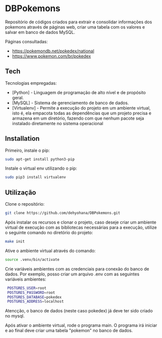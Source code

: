# DBPokemons
Repositório de códigos criados para extrair e consolidar informações dos pokemons através de páginas web, criar uma tabela com os valores e salvar em banco de dados MySQL.

Páginas consultadas:
- https://pokemondb.net/pokedex/national
- https://www.pokemon.com/br/pokedex

## Tech
Tecnologias empregadas:

- [Python] - Linguagem de programação de alto nível e de propósito geral. 
- [MySQL] - Sistema de gerenciamento de banco de dados.
- [Virtualenv] -  Permite a execução do projeto em um ambiente virtual, isto é, ela empacota todas as dependências que um projeto precisa e armazena em um diretório, fazendo com que nenhum pacote seja instalado diretamente no sistema operacional


## Installation
Primeiro, instale o pip:

```sh
sudo apt-get install python3-pip
```


Instale o virtual env utilizando o pip:
```sh
sudo pip3 install virtualenv
```

## Utilização
Clone o repositório:

```sh
git clone https://github.com/dehyohana/DBPokemons.git
```

Após instalar os recursos e clonar o projeto, caso deseje criar um ambiente virtual de execução com as bibliotecas necessárias para a execução, utilize o seguinte comando no diretório do projeto:

```sh
make init
```

Ative o ambiente virtual através do comando:

```sh
source .venv/bin/activate
```

Crie variáveis ambientes com as credenciais para conexão do banco de dados. Por exemplo, posso criar um arquivo .env com as seguintes variáveis ambientes:

```sh
 POSTGRES_USER=root
 POSTGRES_PASSWORD=root
 POSTGRES_DATABASE=pokedex
 POSTGRES_ADDRESS=localhost
 ``` 

 Atencção, o banco de dados (neste caso pokedex) já deve ter sido criado no mysql.

Após ativar o ambiente virtual, rode o programa main. O programa irá iniciar e ao final deve criar uma tabela "pokemon" no banco de dados. 